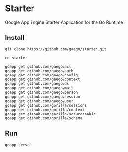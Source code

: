 Starter
=======

Google App Engine Starter Application for the Go Runtime


Install
-------

```
git clone https://github.com/gaego/starter.git

cd starter

goapp get github.com/gaego/acl
goapp get github.com/gaego/auth
goapp get github.com/gaego/config
goapp get github.com/gaego/context
goapp get github.com/gaego/ds
goapp get github.com/gaego/mail
goapp get github.com/gaego/person
goapp get github.com/gaego/session
goapp get github.com/gaego/user
goapp get github.com/gorilla/sessions
goapp get github.com/gorilla/context
goapp get github.com/gorilla/securecookie
goapp get github.com/gorilla/schema

```

Run
---

```
goapp serve
```
